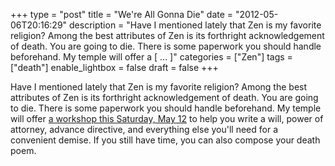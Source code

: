 +++
type = "post"
title = "We're All Gonna Die"
date = "2012-05-06T20:16:29"
description = "Have I mentioned lately that Zen is my favorite religion? Among the best attributes of Zen is its forthright acknowledgement of death. You are going to die. There is some paperwork you should handle beforehand. My temple will offer a [ ... ]"
categories = ["Zen"]
tags = ["death"]
enable_lightbox = false
draft = false
+++

<p>Have I mentioned lately that Zen is my favorite religion? Among the best
attributes of Zen is its forthright acknowledgement of death. You are
going to die. There is some paperwork you should handle beforehand. My
temple will offer <a href="http://villagezendo.org/2012/02/getting-organized-for-the-inevitable/">a workshop this Saturday, May
12</a>
to help you write a will, power of attorney, advance directive, and
everything else you'll need for a convenient demise. If you still have
time, you can also compose your death poem.</p>
    